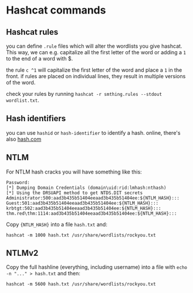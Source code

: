 # Hashcat commands

## Hashcat rules

you can define `.rule` files which will alter the wordlists you give hashcat.
This way, we can e.g. capitalize all the first letter of the word or adding a `1` to the end of a word with $.

the rule `c ^1` will  capitalize the first letter of the word and place a `1` in the front.
if rules are placed on individual lines, they result in multiple versions of the word.

check your rules by running `hashcat -r smthing.rules --stdout wordlist.txt`.


## Hash identifiers

you can use `hashid` or `hash-identifier` to identify a hash.
online, there's also [hash.com](https://hashes.com/en/tools/hash_identifier)

## NTLM

For NTLM hash cracks you will have something like this:
 
```
Password:
[*] Dumping Domain Credentials (domain\uid:rid:lmhash:nthash)
[*] Using the DRSUAPI method to get NTDS.DIT secrets
Administrator:500:aad3b435b51404eeaad3b435b51404ee:${NTLM_HASH}:::
Guest:501:aad3b435b51404eeaad3b435b51404ee:${NTLM_HASH}:::
krbtgt:502:aad3b435b51404eeaad3b435b51404ee:${NTLM_HASH}:::
thm.red\thm:1114:aad3b435b51404eeaad3b435b51404ee:${NTLM_HASH}:::
```
Copy `{NTLM_HASH}` into a file `hash.txt` and:

```
hashcat -m 1000 hash.txt /usr/share/wordlists/rockyou.txt
```

## NTLMv2

Copy the full hashline (everything, including username) into a file with `echo -n "..." > hash.txt` and then:

```
hashcat -m 5600 hash.txt /usr/share/wordlists/rockyou.txt 
```



